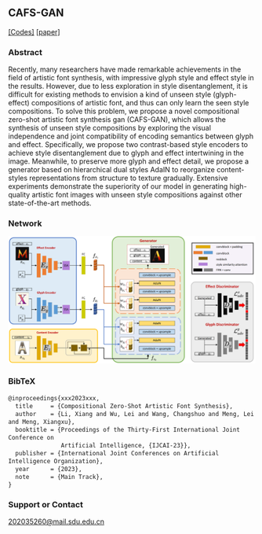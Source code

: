 ## CAFS-GAN

[[Codes]](https://github.com/moonlight03/CAFS-GAN) [[paper]](https://github.com/moonlight03/CAFS-GAN)

### Abstract
Recently, many researchers have made remarkable achievements in the field of artistic font synthesis, with impressive glyph style and effect style in the results. However, due to less exploration in style disentanglement, it is difficult for existing methods to envision a kind of unseen style (glyph-effect) compositions of artistic font, and thus can only learn the seen style compositions. To solve this problem, we propose a novel compositional zero-shot artistic font synthesis gan (CAFS-GAN), which allows the synthesis of unseen style compositions by exploring the visual independence and joint compatibility of encoding semantics between glyph and effect. Specifically, we propose two contrast-based style encoders to achieve style disentanglement due to glyph and effect intertwining in the image. Meanwhile, to preserve more glyph and effect detail, we propose a generator based on hierarchical dual styles AdaIN to reorganize content-styles representations from structure to texture gradually. Extensive experiments demonstrate the superiority of our model in generating high-quality artistic font images with unseen style compositions against other state-of-the-art methods.

### Network
![图片](imgs/network.png)

### BibTeX
```
@inproceedings{xxx2023xxx,
  title     = {Compositional Zero-Shot Artistic Font Synthesis},
  author    = {Li, Xiang and Wu, Lei and Wang, Changshuo and Meng, Lei and Meng, Xiangxu},
  booktitle = {Proceedings of the Thirty-First International Joint Conference on
               Artificial Intelligence, {IJCAI-23}},
  publisher = {International Joint Conferences on Artificial Intelligence Organization},
  year      = {2023},
  note      = {Main Track},
}
```

### Support or Contact

202035260@mail.sdu.edu.cn
